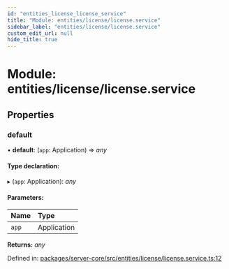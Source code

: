 ```yaml
---
id: "entities_license_license_service"
title: "Module: entities/license/license.service"
sidebar_label: "entities/license/license.service"
custom_edit_url: null
hide_title: true
---
```


# Module: entities/license/license.service

## Properties

### default

• **default**: (`app`: Application) => *any*

#### Type declaration:

▸ (`app`: Application): *any*

#### Parameters:

Name | Type |
:------ | :------ |
`app` | Application |

**Returns:** *any*

Defined in: [packages/server-core/src/entities/license/license.service.ts:12](https://github.com/xr3ngine/xr3ngine/blob/716a06460/packages/server-core/src/entities/license/license.service.ts#L12)
